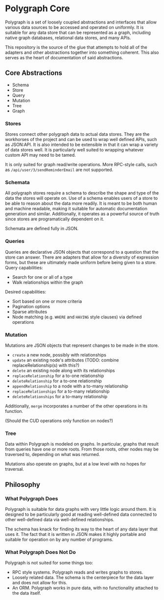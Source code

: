 # Polygraph Core

Polygraph is a set of loosely coupled abstractions and interfaces that allow various data sources to be accessed and operated on uniformly. It is suitable for any data store that can be represented as a graph, including native graph databases, relational data stores, and many APIs.

This repository is the source of the glue that attempts to hold all of the adapters and other abstractions together into something coherent. This also serves as the heart of documentation of said abstractions.

## Core Abstractions

- Schema
- Store
- Query
- Mutation
- Tree
- Graph

### Stores

Stores connect other polygraph data to actual data stores. They are the workhorses of the project and can be used to wrap well defined APIs, such as JSON:API. It is also intended to be extensible in that it can wrap a variety of data stores well. It is particularly well suited to wrapping whatever custom API may need to be tamed.

It is only suited for graph read/write operations. More RPC-style calls, such as `/api/user/3/sendReminderEmail` are not supported.

### Schemata

All polygraph stores require a schema to describe the shape and type of the data the stores will operate on. Use of a schema enables users of a store to be able to reason about the data more readily. It is meant to be both human and machine readable, making it suitable for automatic documentation generation and similar. Additionally, it operates as a powerful source of truth since stores are programatically dependent on it.

Schemata are defined fully in JSON.

### Queries

Queries are declarative JSON objects that correspond to a question that the store can answer. There are adapters that allow for a diversity of expression forms, but these are ultimately made uniform before being given to a store. Query capabilities:

- Search for one or all of a type
- Walk relationships within the graph

Desired capabilities:

- Sort based on one or more criteria
- Pagination options
- Sparse attributes
- Node matching (e.g. `WHERE` and `HAVING` style clauses) via defined operations

### Mutation

Mutations are JSON objects that represent changes to be made in the store.

- `create` a new node, possibly with relationships
- `update` an existing node's attributes (TODO: combine replaceRelationship(s) with this?)
- `delete` an existing node along with its relationships
- `replaceRelationship` for a to-one relationship
- `deleteRelationship` for a to-one relationship
- `appendRelationship` to a node with a to-many relationship
- `replaceRelationships` for a to-many relationship
- `deleteRelationships` for a to-many relationship

Additionally, `merge` incorporates a number of the other operations in its function.

(Should the CUD operations only function on nodes?)

### Tree

Data within Polygraph is modeled on graphs. In particular, graphs that result from queries have one or more roots. From those roots, other nodes may be traversed to, depending on what was returned.

Mutations also operate on graphs, but at a low level with no hopes for traversal.

## Philosophy

### What Polygraph Does

Polygraph is suitable for data graphs with very little logic around them. It is designed to be particularly good at reading well-defined data connected to other well-defined data via well-defined relationships.

The schema has knack for finding its way to the heart of any data layer that uses it. The fact that it is written in JSON makes it highly portable and suitable for operation on by any number of programs.

### What Polygraph Does Not Do

Polygraph is not suited for some things too:

- RPC style systems. Polygraph reads and writes graphs to stores.
- Loosely related data. The schema is the centerpiece for the data layer and does not allow for this.
- An ORM. Polygraph works in pure data, with no functionality attached to the data itself.
